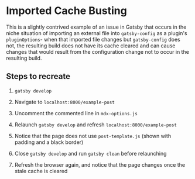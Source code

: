 # Imported Cache Busting

This is a slightly contrived example of an issue in Gatsby that occurs in the niche situation of importing an external file into `gatsby-config` as a plugin's `pluginOptions`- when that imported file changes but `gatsby-config` does not, the resulting build does not have its cache cleared and can cause changes that would result from the configuration change not to occur in the resulting build.

## Steps to recreate

1. `gatsby develop`

2. Navigate to `localhost:8000/example-post`

3. Uncomment the commented line in `mdx-options.js`

4. Relaunch `gatsby develop` and refresh `localhost:8000/example-post`

5. Notice that the page does not use `post-template.js` (shown with padding and a black border)

6. Close `gatsby develop` and run `gatsby clean` before relaunching

7. Refresh the browser again, and notice that the page changes once the stale cache is cleared
